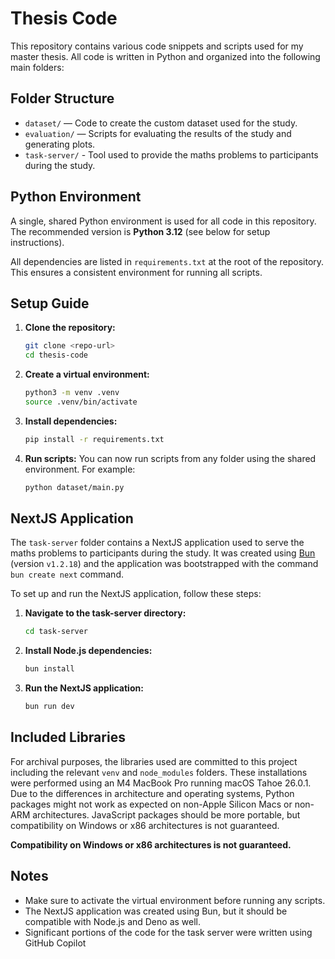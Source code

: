 # Thesis Code

This repository contains various code snippets and scripts used for my master thesis. All code is written in Python and organized into the following main folders:

## Folder Structure

- `dataset/` — Code to create the custom dataset used for the study.
- `evaluation/` — Scripts for evaluating the results of the study and generating plots.
- `task-server/` - Tool used to provide the maths problems to participants during the study.

## Python Environment

A single, shared Python environment is used for all code in this repository. The recommended version is **Python 3.12** (see below for setup instructions).

All dependencies are listed in `requirements.txt` at the root of the repository. This ensures a consistent environment for running all scripts.

## Setup Guide

1. **Clone the repository:**
   ```sh
   git clone <repo-url>
   cd thesis-code
   ```

2. **Create a virtual environment:**
   ```sh
   python3 -m venv .venv
   source .venv/bin/activate
   ```

3. **Install dependencies:**
   ```sh
   pip install -r requirements.txt
   ```

4. **Run scripts:**
   You can now run scripts from any folder using the shared environment. For example:
   ```sh
   python dataset/main.py
   ```

## NextJS Application

The `task-server` folder contains a NextJS application used to serve the maths problems to participants during the study. It was created using [Bun](https://bun.sh) (version `v1.2.18`) and the application was bootstrapped with the command `bun create next` command.

To set up and run the NextJS application, follow these steps:

1. **Navigate to the task-server directory:**
   ```sh
   cd task-server
   ```

2. **Install Node.js dependencies:**
   ```sh
   bun install
   ```

3. **Run the NextJS application:**
   ```sh
   bun run dev
   ```

## Included Libraries

For archival purposes, the libraries used are committed to this project including the relevant `venv` and `node_modules` folders. These installations were performed using an M4 MacBook Pro running macOS Tahoe 26.0.1. Due to the differences in architecture and operating systems, Python packages might not work as expected on non-Apple Silicon Macs or non-ARM architectures. JavaScript packages should be more portable, but compatibility on Windows or x86 architectures is not guaranteed.

**Compatibility on Windows or x86 architectures is not guaranteed.**

## Notes

- Make sure to activate the virtual environment before running any scripts.
- The NextJS application was created using Bun, but it should be compatible with Node.js and Deno as well.
- Significant portions of the code for the task server were written using GitHub Copilot
